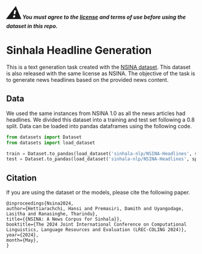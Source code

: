 ***<span style="font-size: 3em;">:warning:</span>You must agree to the [license](https://github.com/Sinhala-NLP/NSINA?tab=License-1-ov-file#readme) and terms of use before using the dataset in this repo.***

# Sinhala Headline Generation
This is a text generation task created with the [NSINA dataset](https://github.com/Sinhala-NLP/NSINA). This dataset is also released with the same license as NSINA. The objective of the task is to generate news headlines based on the provided news content.


## Data
We used the same instances from NSINA 1.0 as all the news articles had headlines. We divided this dataset into a training and test set following a 0.8 split. 
Data can be loaded into pandas dataframes using the following code. 

```python
from datasets import Dataset
from datasets import load_dataset

train = Dataset.to_pandas(load_dataset('sinhala-nlp/NSINA-Headlines', split='train'))
test = Dataset.to_pandas(load_dataset('sinhala-nlp/NSINA-Headlines', split='test'))
```



## Citation
If you are using the dataset or the models, please cite the following paper.

~~~
﻿@inproceedings{Nsina2024,
author={Hettiarachchi, Hansi and Premasiri, Damith and Uyangodage, Lasitha and Ranasinghe, Tharindu},
title={{NSINA: A News Corpus for Sinhala}},
booktitle={The 2024 Joint International Conference on Computational Linguistics, Language Resources and Evaluation (LREC-COLING 2024)},
year={2024},
month={May},
}
~~~
